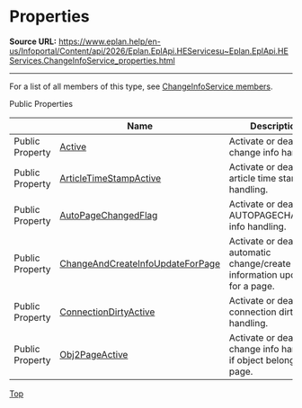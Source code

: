 # Properties

**Source URL:** https://www.eplan.help/en-us/Infoportal/Content/api/2026/Eplan.EplApi.HEServicesu~Eplan.EplApi.HEServices.ChangeInfoService_properties.html

---

For a list of all members of this type, see [ChangeInfoService members](Eplan.EplApi.HEServicesu~Eplan.EplApi.HEServices.ChangeInfoService_members.html).

Public Properties

|  | Name | Description |
| --- | --- | --- |
| Public Property | [Active](Eplan.EplApi.HEServicesu~Eplan.EplApi.HEServices.ChangeInfoService~Active.html) | Activate or deactivate change info handling. |
| Public Property | [ArticleTimeStampActive](Eplan.EplApi.HEServicesu~Eplan.EplApi.HEServices.ChangeInfoService~ArticleTimeStampActive.html) | Activate or deactivate article time stamp handling. |
| Public Property | [AutoPageChangedFlag](Eplan.EplApi.HEServicesu~Eplan.EplApi.HEServices.ChangeInfoService~AutoPageChangedFlag.html) | Activate or deactivate AUTOPAGECHANGED info handling. |
| Public Property | [ChangeAndCreateInfoUpdateForPage](Eplan.EplApi.HEServicesu~Eplan.EplApi.HEServices.ChangeInfoService~ChangeAndCreateInfoUpdateForPage.html) | Activate or deactivate automatic change/create information update for a page. |
| Public Property | [ConnectionDirtyActive](Eplan.EplApi.HEServicesu~Eplan.EplApi.HEServices.ChangeInfoService~ConnectionDirtyActive.html) | Activate or deactivate connection dirty bit handling. |
| Public Property | [Obj2PageActive](Eplan.EplApi.HEServicesu~Eplan.EplApi.HEServices.ChangeInfoService~Obj2PageActive.html) | Activate or deactivate change info handling if object belongs to page. |

[Top](#top)
